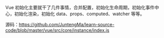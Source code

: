 Vue 初始化主要就干了几件事情，合并配置，初始化生命周期，初始化事件中心，初始化渲染，初始化 data、props、computed、watcher 等等。

源码：https://github.com/JuntengMa/learn-source-code/blob/master/vue/src/core/instance/index.js